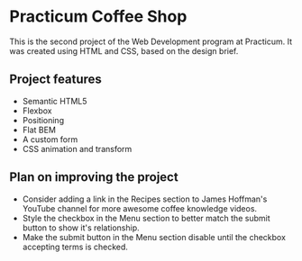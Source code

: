 # Practicum Coffee Shop

This is the second project of the Web Development program at Practicum. It was created using HTML and CSS, based on the design brief.

## Project features

- Semantic HTML5
- Flexbox
- Positioning
- Flat BEM
- A custom form
- CSS animation and transform

## Plan on improving the project

- Consider adding a link in the Recipes section to James Hoffman's YouTube channel for more awesome coffee knowledge videos.
- Style the checkbox in the Menu section to better match the submit button to show it's relationship.
- Make the submit button in the Menu section disable until the checkbox accepting terms is checked.